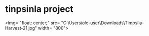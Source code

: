 # tinpsinla project
<img= "float: center;" src= "C:\Users\olc-user\Downloads\Timpsila-Harvest-21.jpg"
width= "800">